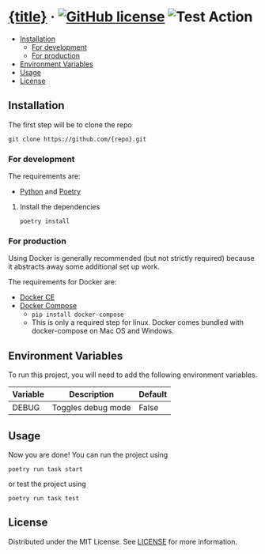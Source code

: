 # [{title}](./README.md) &middot; [![GitHub license]](./LICENSE) ![Test Action]

<!-- Table of Contents -->

- [Installation](#installation)
    - [For development](#for-development)
    - [For production](#for-production)
- [Environment Variables](#environment-variables)
- [Usage](#usage)
- [License](#license)

## Installation

The first step will be to clone the repo

```shell
git clone https://github.com/{repo}.git
```

### For development

The requirements are:

* [Python] and [Poetry]

1. Install the dependencies
   ```shell
   poetry install
   ```

### For production

Using Docker is generally recommended (but not strictly required) because it abstracts away some additional set up work.

The requirements for Docker are:

* [Docker CE]
* [Docker Compose]
    * `pip install docker-compose`
    * This is only a required step for linux. Docker comes bundled with docker-compose on Mac OS and Windows.


## Environment Variables

To run this project, you will need to add the following environment variables.

| Variable | Description        | Default |
|----------|--------------------|---------|
| DEBUG    | Toggles debug mode | False   |

## Usage

Now you are done! You can run the project using

```shell
poetry run task start
```

or test the project using

```shell
poetry run task test
```

## License

Distributed under the MIT License. See [LICENSE](./LICENSE) for more information.

<!-- Packages Links -->

[docker ce]: https://docs.docker.com/install/
[docker compose]: https://docs.docker.com/compose/install/
[poetry]: https://python-poetry.org/docs/
[python]: https://www.python.org/downloads/

<!-- Shields.io links -->

[gitHub license]: https://img.shields.io/badge/license-MIT-blue.svg
[test action]: https://github.com/{repo}/actions/workflows/test.yaml/badge.svg
